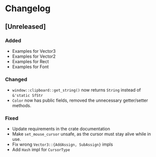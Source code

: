 # Changelog

## [Unreleased]

### Added
- Examples for Vector3
- Examples for Vector2
- Examples for Rect
- Examples for Font

### Changed
- `window::clipboard::get_string()` now returns `String` instead of `&'static SfStr`
- `Color` now has public fields, removed the unnecessary getter/setter methods.

### Fixed
- Update requirements in the crate documentation
- Make `set_mouse_cursor` unsafe, as the cursor must stay alive while in use.
- Fix wrong `Vector3::{AddAssign, SubAssign}` impls
- Add `Hash` impl for `CursorType`
